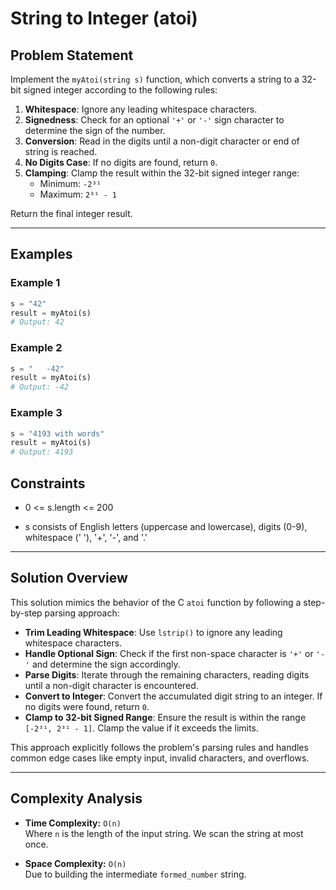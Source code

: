 # String to Integer (atoi)

## Problem Statement

Implement the `myAtoi(string s)` function, which converts a string to a 32-bit signed integer according to the following rules:

1. **Whitespace**: Ignore any leading whitespace characters.
2. **Signedness**: Check for an optional `'+'` or `'-'` sign character to determine the sign of the number.
3. **Conversion**: Read in the digits until a non-digit character or end of string is reached.
4. **No Digits Case**: If no digits are found, return `0`.
5. **Clamping**: Clamp the result within the 32-bit signed integer range:  
   - Minimum: `-2³¹`  
   - Maximum: `2³¹ - 1`

Return the final integer result.

---

## Examples

### Example 1

```python
s = "42"
result = myAtoi(s)
# Output: 42
```

### Example 2

```python
s = "   -42"
result = myAtoi(s)
# Output: -42
```
### Example 3

```python
s = "4193 with words"
result = myAtoi(s)
# Output: 4193
```

## Constraints
 - 0 <= s.length <= 200

 - s consists of English letters (uppercase and lowercase), digits (0-9), whitespace (' '), '+', '-', and '.'

---

## Solution Overview

This solution mimics the behavior of the C `atoi` function by following a step-by-step parsing approach:

- **Trim Leading Whitespace**: Use `lstrip()` to ignore any leading whitespace characters.
- **Handle Optional Sign**: Check if the first non-space character is `'+'` or `'-'` and determine the sign accordingly.
- **Parse Digits**: Iterate through the remaining characters, reading digits until a non-digit character is encountered.
- **Convert to Integer**: Convert the accumulated digit string to an integer. If no digits were found, return `0`.
- **Clamp to 32-bit Signed Range**: Ensure the result is within the range `[-2³¹, 2³¹ - 1]`. Clamp the value if it exceeds the limits.

This approach explicitly follows the problem's parsing rules and handles common edge cases like empty input, invalid characters, and overflows.

---

## Complexity Analysis

- **Time Complexity:** `O(n)`  
  Where `n` is the length of the input string. We scan the string at most once.

- **Space Complexity:** `O(n)`  
  Due to building the intermediate `formed_number` string.
